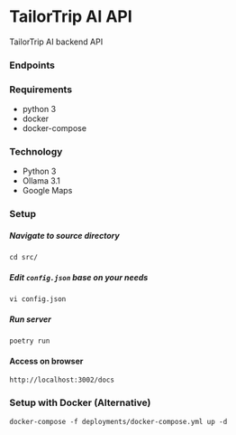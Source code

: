 # TailorTrip AI API
TailorTrip AI backend API

### Endpoints


### Requirements
- python 3
- docker
- docker-compose

### Technology
- Python 3
- Ollama 3.1
- Google Maps


### Setup
##### Navigate to source directory
```
cd src/
```

##### Edit `config.json` base on your needs
```
vi config.json
```
##### Run server
```
poetry run 
```
#### Access on browser
```
http://localhost:3002/docs
```

### Setup with Docker (Alternative)
```
docker-compose -f deployments/docker-compose.yml up -d
```
